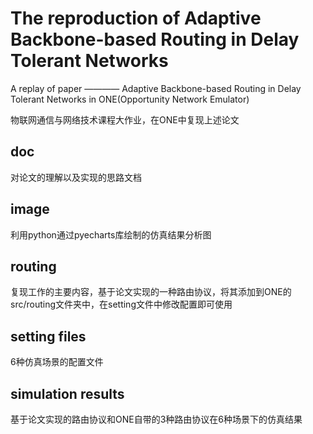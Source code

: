 # The reproduction of Adaptive Backbone-based Routing in Delay Tolerant Networks
A replay of paper ———— Adaptive Backbone-based Routing in Delay Tolerant Networks in ONE(Opportunity Network Emulator)

物联网通信与网络技术课程大作业，在ONE中复现上述论文

## doc
对论文的理解以及实现的思路文档

## image
利用python通过pyecharts库绘制的仿真结果分析图

## routing
复现工作的主要内容，基于论文实现的一种路由协议，将其添加到ONE的src/routing文件夹中，在setting文件中修改配置即可使用

## setting files
6种仿真场景的配置文件

## simulation results
基于论文实现的路由协议和ONE自带的3种路由协议在6种场景下的仿真结果